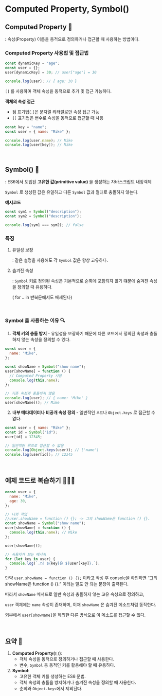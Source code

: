 # Computed Property, Symbol()

## Computed Property 📝

: 속성(Property) 이름을 동적으로 정의하거나 접근할 때 사용하는 방법이다.

### Computed Property 사용법 및 접근법

```jsx
const dynamicKey = "age";
const user = {};
user[dynamicKey] = 30; // user["age"] = 30

console.log(user); // { age: 30 }
```

`[]` 를 사용하여 객체 속성을 동적으로 추가 및 접근 가능하다.

**객체의 속성 접근**

- 점 표기법(`.`)은 문자열 리터럴로만 속성 접근 가능
- `[]` 표기법은 변수로 속성을 동적으로 접근할 때 사용

```jsx
const key = "name";
const user = { name: "Mike" };

console.log(user.name); // Mike
console.log(user[key]); // Mike
```

<br />

## Symbol() 📝

: ES6에서 도입된 **고유한 값(primitive value)** 을 생성하는 자바스크립트 내장객체

`Symbol` 로 생성된 값은 유일하고 다른 `Symbol` 값과 절대로 충돌하지 않는다.

**예시코드**

```jsx
const sym1 = Symbol("description");
const sym2 = Symbol("description");

console.log(sym1 === sym2); // false
```

### 특징

1. 유일성 보장

   : 같은 설명을 사용해도 각 `Symbol` 값은 항상 고유하다.

2. 숨겨진 속성

   : `Symbol` 키로 정의된 속성은 기본적으로 순회에 포함되지 않기 떄문에 숨겨진 속성을 정의할 때 유용하다.

   ( for .. in 반복문에서도 배제된다)

<br />

### Symbol 을 사용하는 이유 🔍

1. **객체 키의 충돌 방지** - 유일성을 보장하기 때문에 다른 코드에서 정의된 속성과 충돌하지 않는 속성을 정의할 수 있다.

```jsx
const user = {
  name: "Mike",
};

const showName = Symbol("show name");
user[showName] = function () {
  // Computed Property 사용
  console.log(this.name);
};

// 기존 속성과 충돌하지 않음
console.log(user); // { name: 'Mike' }
user[showName](); // Mike
```

2. **내부 메타데이터나 비공개 속성 정의** - 일반적인 `루프`나 `Object.keys` 로 접근할 수 없다.

```jsx
const user = { name: "Mike" };
const id = Symbol("id");
user[id] = 12345;

// 일반적인 루프로 접근할 수 없음
console.log(Object.keys(user)); // ['name']
console.log(user[id]); // 12345
```

<br />

## 예제 코드로 복습하기 👩🏻‍💻

```jsx
const user = {
  name: "Mike",
  age: 30,
};

// 나의 작업
//user.showName = function () {}; -> 그의 showName은 function () {}.
const showName = Symbol("show name");
user[showName] = function () {
  console.log(this.name); // Mike
};

user[showName]();

// 사용자가 보는 메시지
for (let key in user) {
  console.log(`그의 ${key}은 ${user[key]}.`);
}
```

만약 `user.showName = function () {};` 이라고 작성 후 console을 확인하면 “그의 showName은 function () {}.” 이라는 말도 안 되는 문장이 출력된다.

따라서 `showName` 메서드로 일반 속성과 충돌하지 않는 고유 속성으로 정의하고,

`user` 객체에는 `name` 속성이 존재하며, 이때 `showName` 은 숨겨진 메소드처럼 동작한다.

외부에서 `user[showName]`을 제외한 다른 방식으로 이 메소드를 접근할 수 없다.

<br />

## **요약 👏**

1. **Computed Property(`[]`)**:
   - 객체 속성을 동적으로 정의하거나 접근할 때 사용한다.
   - 변수, `Symbol` 등 동적인 키를 활용해야 할 때 유용하다.
2. **Symbol**:
   - 고유한 객체 키를 생성하는 ES6 문법.
   - 객체 속성의 충돌을 방지하거나 숨겨진 속성을 정의할 때 사용한다.
   - 순회와 `Object.keys`에서 제외된다.

